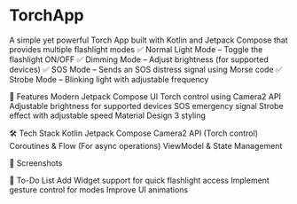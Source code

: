 # TorchApp
A simple yet powerful Torch App built with Kotlin and Jetpack Compose that provides multiple flashlight modes
✅ Normal Light Mode – Toggle the flashlight ON/OFF
✅ Dimming Mode – Adjust brightness (for supported devices)
✅ SOS Mode – Sends an SOS distress signal using Morse code
✅ Strobe Mode – Blinking light with adjustable frequency

🚀 Features
Modern Jetpack Compose UI
Torch control using Camera2 API
Adjustable brightness for supported devices
SOS emergency signal
Strobe effect with adjustable speed
Material Design 3 styling

🛠 Tech Stack
Kotlin
Jetpack Compose
Camera2 API (Torch control)
Coroutines & Flow (For async operations)
ViewModel & State Management

📸 Screenshots


📝 To-Do List
 Add Widget support for quick flashlight access
 Implement gesture control for modes
 Improve UI animations

